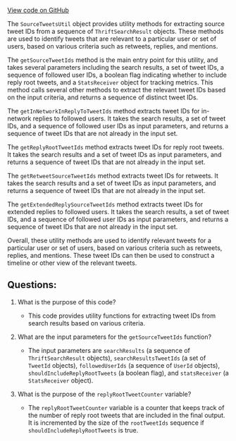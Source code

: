 [View code on GitHub](https://github.com/misbahsy/the-algorithm/timelineranker/server/src/main/scala/com/twitter/timelineranker/util/SourceTweetsUtil.scala)

The `SourceTweetsUtil` object provides utility methods for extracting source tweet IDs from a sequence of `ThriftSearchResult` objects. These methods are used to identify tweets that are relevant to a particular user or set of users, based on various criteria such as retweets, replies, and mentions.

The `getSourceTweetIds` method is the main entry point for this utility, and takes several parameters including the search results, a set of tweet IDs, a sequence of followed user IDs, a boolean flag indicating whether to include reply root tweets, and a `StatsReceiver` object for tracking metrics. This method calls several other methods to extract the relevant tweet IDs based on the input criteria, and returns a sequence of distinct tweet IDs.

The `getInNetworkInReplyToTweetIds` method extracts tweet IDs for in-network replies to followed users. It takes the search results, a set of tweet IDs, and a sequence of followed user IDs as input parameters, and returns a sequence of tweet IDs that are not already in the input set.

The `getReplyRootTweetIds` method extracts tweet IDs for reply root tweets. It takes the search results and a set of tweet IDs as input parameters, and returns a sequence of tweet IDs that are not already in the input set.

The `getRetweetSourceTweetIds` method extracts tweet IDs for retweets. It takes the search results and a set of tweet IDs as input parameters, and returns a sequence of tweet IDs that are not already in the input set.

The `getExtendedReplySourceTweetIds` method extracts tweet IDs for extended replies to followed users. It takes the search results, a set of tweet IDs, and a sequence of followed user IDs as input parameters, and returns a sequence of tweet IDs that are not already in the input set.

Overall, these utility methods are used to identify relevant tweets for a particular user or set of users, based on various criteria such as retweets, replies, and mentions. These tweet IDs can then be used to construct a timeline or other view of the relevant tweets.
## Questions: 
 1. What is the purpose of this code?
    - This code provides utility functions for extracting tweet IDs from search results based on various criteria.

2. What are the input parameters for the `getSourceTweetIds` function?
    - The input parameters are `searchResults` (a sequence of `ThriftSearchResult` objects), `searchResultsTweetIds` (a set of `TweetId` objects), `followedUserIds` (a sequence of `UserId` objects), `shouldIncludeReplyRootTweets` (a boolean flag), and `statsReceiver` (a `StatsReceiver` object).

3. What is the purpose of the `replyRootTweetCounter` variable?
    - The `replyRootTweetCounter` variable is a counter that keeps track of the number of reply root tweets that are included in the final output. It is incremented by the size of the `rootTweetIds` sequence if `shouldIncludeReplyRootTweets` is true.